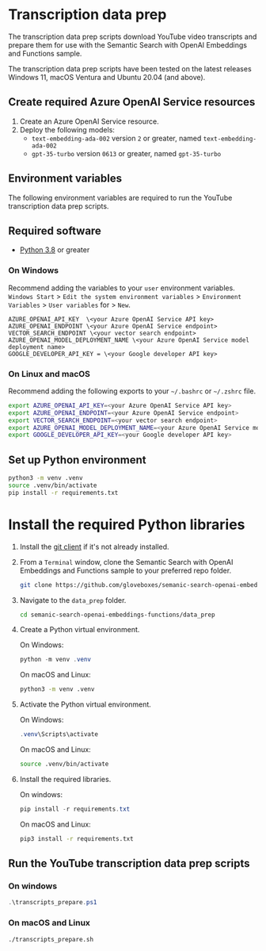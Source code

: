 # Transcription data prep

The transcription data prep scripts download YouTube video transcripts and prepare them for use with the Semantic Search with OpenAI Embeddings and Functions sample.

The transcription data prep scripts have been tested on the latest releases Windows 11, macOS Ventura and Ubuntu 20.04 (and above).

## Create required Azure OpenAI Service resources

1. Create an Azure OpenAI Service resource.
2. Deploy the following models:
   - `text-embedding-ada-002` version `2` or greater, named `text-embedding-ada-002`
   - `gpt-35-turbo` version `0613` or greater, named `gpt-35-turbo`

## Environment variables

The following environment variables are required to run the YouTube transcription data prep scripts.

## Required software

- [Python 3.8](https://www.python.org/downloads/) or greater

### On Windows

Recommend adding the variables to your `user` environment variables. 
`Windows Start` > `Edit the system environment variables` > `Environment Variables` > `User variables` for <user> > `New`.

```text
AZURE_OPENAI_API_KEY  \<your Azure OpenAI Service API key>
AZURE_OPENAI_ENDPOINT \<your Azure OpenAI Service endpoint>
VECTOR_SEARCH_ENDPOINT \<your vector search endpoint>
AZURE_OPENAI_MODEL_DEPLOYMENT_NAME \<your Azure OpenAI Service model deployment name>
GOOGLE_DEVELOPER_API_KEY = \<your Google developer API key>
``````

<!-- You can add the environment variables to your PowerShell profile.

```powershell
$env:AZURE_OPENAI_API_KEY = "<your Azure OpenAI Service API key>"
$env:AZURE_OPENAI_ENDPOINT = "<your Azure OpenAI Service endpoint>"
$env:VECTOR_SEARCH_ENDPOINT = "<your vector search endpoint>"
$env:AZURE_OPENAI_MODEL_DEPLOYMENT_NAME = "<your Azure OpenAI Service model deployment name>"
$env:GOOGLE_DEVELOPER_API_KEY = "<your Google developer API key>"
``` -->

### On Linux and macOS

Recommend adding the following exports to your `~/.bashrc` or `~/.zshrc` file.

```bash
export AZURE_OPENAI_API_KEY=<your Azure OpenAI Service API key>
export AZURE_OPENAI_ENDPOINT=<your Azure OpenAI Service endpoint>
export VECTOR_SEARCH_ENDPOINT=<your vector search endpoint>
export AZURE_OPENAI_MODEL_DEPLOYMENT_NAME=<your Azure OpenAI Service model deployment name>
export GOOGLE_DEVELOPER_API_KEY=<your Google developer API key>
```

## Set up Python environment

```bash
python3 -m venv .venv
source .venv/bin/activate
pip install -r requirements.txt
```

# Install the required Python libraries

1. Install the [git client](https://git-scm.com/downloads) if it's not already installed.
1. From a `Terminal` window, clone the Semantic Search with OpenAI Embeddings and Functions sample to your preferred repo folder.
    ```bash
    git clone https://github.com/gloveboxes/semanic-search-openai-embeddings-functions.git
    ```
1. Navigate to the `data_prep` folder.
   ```bash
   cd semanic-search-openai-embeddings-functions/data_prep
   ```
1. Create a Python virtual environment.

    On Windows:

    ```powershell
    python -m venv .venv
    ```
    On macOS and Linux:

    ```bash
    python3 -m venv .venv
    ```
2. Activate the Python virtual environment.
   
   On Windows:
   ```powershell
   .venv\Scripts\activate
   ```
   On macOS and Linux:
   ```bash
   source .venv/bin/activate
   ```
3. Install the required libraries.

   On windows:

   ```powershell
   pip install -r requirements.txt
   ```

   On macOS and Linux:

   ```bash
   pip3 install -r requirements.txt
   ```

## Run the YouTube transcription data prep scripts

### On windows

```powershell
.\transcripts_prepare.ps1
```

### On macOS and Linux

```bash
./transcripts_prepare.sh
```
